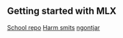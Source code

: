 ## Getting started with MLX

[School repo](https://qst0.github.io/ft_libgfx/man_mlx.html)
[Harm smits](https://harm-smits.github.io/42docs/libs/minilibx/getting_started.html)
[ngontjar](https://gontjarow.github.io/MiniLibX/)
